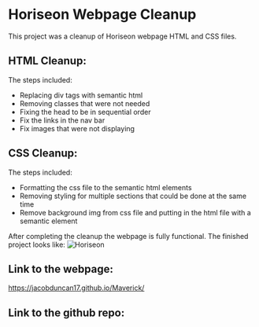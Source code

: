 # Horiseon Webpage Cleanup

This project was a cleanup of Horiseon webpage HTML and CSS files.

## HTML Cleanup:

The steps included:

* Replacing div tags with semantic html
* Removing classes that were not needed
* Fixing the head to be in sequential order
* Fix the links in the nav bar
* Fix images that were not displaying

## CSS Cleanup:

The steps included:

* Formatting the css file to the semantic html elements
* Removing styling for multiple sections that could be done at the same time
* Remove background img from css file and putting in the html file with a semantic element

After completing the cleanup the webpage is fully functional. The finished project looks like:
![Horiseon](https://user-images.githubusercontent.com/35705498/205553715-3d4c0090-a39a-40ab-bba1-4591f626c206.png)

## Link to the webpage:
https://jacobduncan17.github.io/Maverick/

## Link to the github repo:

